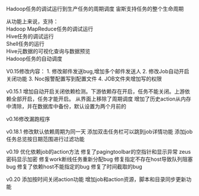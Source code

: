 ﻿Hadoop任务的调试运行到生产任务的周期调度
宙斯支持任务的整个生命周期

从功能上来说，支持：  
Hadoop MapReduce任务的调试运行  
Hive任务的调试运行  
Shell任务的运行    
Hive元数据的可视化查询与数据预览  
Hadoop任务的自动调度  

V0.15修改内容：
	1. 修改邮件发送bug,增加多个邮件发送人
	2. 修改Job自动开启关闭功能
	3. Noc报警配置写到配置文件
	4. JOB文件夹增加写的权限

v0.15.1
	增加自动开启关闭依赖检测。下游依赖存在开启，任务不能关闭。上游依赖全部开启，任务才能开启。
	从界面上移除了周期调度
	增加了历史action从内存中清除，并在数据库中备份，默认设置为两个月前的

v0.16修改漏跑程序

v0.18.1
修改默认依赖周期为同一天
添加双击任务栏可以跳到job详情功能
添加job任务总览按日期范围进行过滤功能

v0.19
优化依赖job的action方法
修复了pagingtoolbar的空指针和显示异常
zeus密码显示加密
修复work断线任务重新分配bug
修复指定不存在host导致队列阻塞bug
修复了依赖host不能指定的bug
修复了时间截取的bug

v0.20
添加按时间关闭action功能
增加job和action资源，脚本和目录同步更新功能